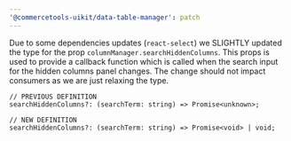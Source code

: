 ```yaml
---
'@commercetools-uikit/data-table-manager': patch
---
```


Due to some dependencies updates (`react-select`) we SLIGHTLY updated the type for the prop `columnManager.searchHiddenColumns`.
This props is used to provide a callback function which is called when the search input for the hidden columns panel changes.
The change should not impact consumers as we are just relaxing the type.

```
// PREVIOUS DEFINITION
searchHiddenColumns?: (searchTerm: string) => Promise<unknown>;

// NEW DEFINITION
searchHiddenColumns?: (searchTerm: string) => Promise<void> | void;
```
